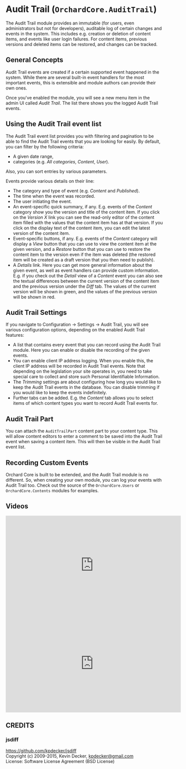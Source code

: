 # Audit Trail (`OrchardCore.AuditTrail`)

The Audit Trail module provides an immutable (for users, even administrators but not for developers), auditable log of certain changes and events in the system. This includes e.g. creation or deletion of content items, and events like user login failures. For content items, previous versions and deleted items can be restored, and changes can be tracked.

## General Concepts

Audit Trail events are created if a certain supported event happened in the system. While there are several built-in event handlers for the most important events, this is extensible and module authors can provide their own ones.

Once you've enabled the module, you will see a new menu item in the admin UI called *Audit Trail*. The list there shows you the logged Audit Trail events.

## Using the Audit Trail event list

The Audit Trail event list provides you with filtering and pagination to be able to find the Audit Trail events that you are looking for easily. By default, you can filter by the following criteria:

- A given date range,
- categories (e.g. *All categories*, *Content*, *User*).

Also, you can sort entries by various parameters.

Events provide various details on their line:

- The category and type of event (e.g. *Content* and *Published*).
- The time when the event was recorded.
- The user initiating the event.
- An event-specific quick summary, if any. E.g. events of the *Content* category show you the version and title of the content item. If you click on the *Version X* link you can see the read-only editor of the content item filled with the values that the content item has at that version. If you click on the display text of the content item, you can edit the latest version of the content item.
- Event-specific buttons, if any. E.g. events of the *Content* category will display a *View* button that you can use to view the content item at the given version, and a *Restore* button that you can use to restore the content item to the version even if the item was deleted (the restored item will be created as a draft version that you then need to publish).
- A *Details* link. Here you can get more general information about the given event, as well as event handlers can provide custom information. E.g. if you check out the *Detail* view of a *Content* event you can also see the textual differences between the current version of the content item and the previous version under the *Diff* tab. The values of the current version will be shown in green, and the values of the previous version will be shown in red.

## Audit Trail Settings 

If you navigate to Configuration -> Settings -> Audit Trail, you will see various configuration options, depending on the enabled Audit Trail features:

- A list that contains every event that you can record using the Audit Trail module. Here you can enable or disable the recording of the given events.
- You can enable client IP address logging. When you enable this, the client IP address will be recorded in Audit Trail events. Note that depending on the legislation your site operates in, you need to take special care to collect and store such Personal Identifiable Information.
- The *Trimming* settings are about configuring how long you would like to keep the Audit Trail events in the database. You can disable trimming if you would like to keep the events indefinitely.
- Further tabs can be added. E.g. the *Content* tab allows you to select items of which content types you want to record Audit Trail events for.

## Audit Trail Part

You can attach the `AuditTrailPart` content part to your content type. This will allow content editors to enter a comment to be saved into the Audit Trail event when saving a content item. This will then be visible in the Audit Trail event list.

## Recording Custom Events

Orchard Core is built to be extended, and the Audit Trail module is no different. So, when creating your own module, you can log your events with Audit Trail too. Check out the source of the `OrchardCore.Users` or `OrchardCore.Contents` modules for examples.

## Videos

<iframe width="560" height="315" src="https://www.youtube-nocookie.com/embed/ko0jEgQtXYc" title="YouTube video player" frameborder="0" allow="accelerometer; autoplay; clipboard-write; encrypted-media; gyroscope; picture-in-picture" allowfullscreen></iframe>

<iframe width="560" height="315" src="https://www.youtube-nocookie.com/embed/t28rnjYtlJc" title="YouTube video player" frameborder="0" allow="accelerometer; autoplay; clipboard-write; encrypted-media; gyroscope; picture-in-picture" allowfullscreen></iframe>

## CREDITS

### jsdiff

<https://github.com/kpdecker/jsdiff>  
Copyright (c) 2009-2015, Kevin Decker, <kpdecker@gmail.com>  
License: Software License Agreement (BSD License)